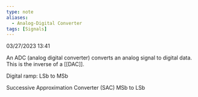 ```yaml
---
type: note
aliases:
  - Analog-Digital Converter
tags: [Signals]
---
```

03/27/2023 13:41

  

An ADC (analog digital converter) converts an analog signal to digital data. This is the inverse of a [[DAC]]. 

Digital ramp: 
LSb to MSb

Successive Approximation Converter (SAC)
MSb to LSb